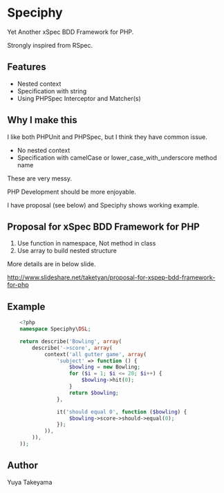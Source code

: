 Speciphy
========

Yet Another xSpec BDD Framework for PHP.

Strongly inspired from RSpec.

Features
--------

- Nested context
- Specification with string
- Using PHPSpec Interceptor and Matcher(s)

Why I make this
---------------

I like both PHPUnit and PHPSpec, but I think they have common issue.

- No nested context
- Specification with camelCase or lower\_case\_with\_underscore method name

These are very messy.

PHP Development should be more enjoyable.

I have proposal (see below) and Speciphy shows working example.

Proposal for xSpec BDD Framework for PHP
----------------------------------------

1. Use function in namespace, Not method in class
2. Use array to build nested structure

More details are in below slide.

http://www.slideshare.net/taketyan/proposal-for-xspep-bdd-framework-for-php

Example
-------

```php
    <?php
    namespace Speciphy\DSL;

    return describe('Bowling', array(
        describe('->score', array(
            context('all gutter game', array(
                'subject' => function () {
                    $bowling = new Bowling;
                    for ($i = 1; $i <= 20; $i++) {
                        $bowling->hit(0);
                    }
                    return $bowling;
                },

                it('should equal 0', function ($bowling) {
                    $bowling->score->should->equal(0);
                });
            )),
        )),
    ));
```

Author
------

Yuya Takeyama
